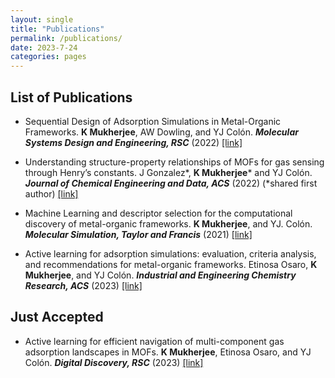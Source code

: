 ```yaml
---
layout: single
title: "Publications"
permalink: /publications/
date: 2023-7-24
categories: pages
---
```

## List of Publications ##

* Sequential Design of Adsorption Simulations in Metal-Organic Frameworks. **K Mukherjee**, AW Dowling,
and YJ Colón. ***Molecular Systems Design and Engineering, RSC*** (2022)
[[link]](https://pubs.rsc.org/en/content/articlelanding/2022/me/d1me00138h)

* Understanding structure-property relationships of MOFs for gas sensing through Henry’s constants. J
Gonzalez*, **K Mukherjee*** and YJ Colón. ***Journal of Chemical Engineering and Data, ACS*** (2022) (*shared
first author)
[[link]](https://doi.org/10.1021/acs.jced.2c00443)

* Machine Learning and descriptor selection for the computational discovery of metal-organic frameworks.
**K Mukherjee**, and YJ. Colón. ***Molecular Simulation, Taylor and Francis*** (2021)
[[link]](https://doi.org/10.1080/08927022.2021.1916014)

* Active learning for adsorption simulations: evaluation, criteria analysis, and recommendations for metal-organic frameworks. Etinosa Osaro, **K Mukherjee**, and YJ Colón. ***Industrial and Engineering Chemistry Research, ACS*** (2023)
[[link]](https://doi.org/10.1021/acs.iecr.3c01589)

## Just Accepted ##

* Active learning for efficient navigation of multi-component gas adsorption landscapes in MOFs. **K Mukherjee**, Etinosa Osaro, and YJ Colón. ***Digital Discovery, RSC*** (2023)
[[link]](https://doi.org/10.1039/D3DD00106G)
